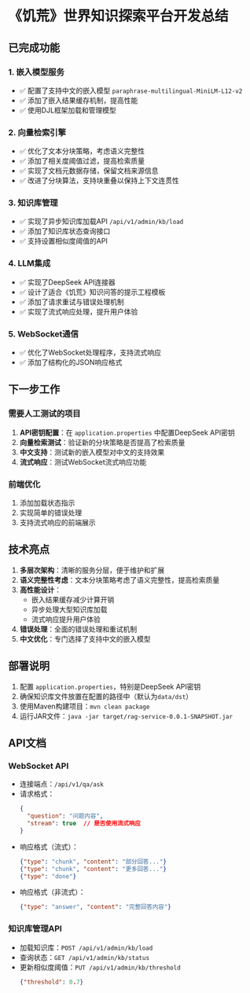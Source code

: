 # 《饥荒》世界知识探索平台开发总结

## 已完成功能

### 1. 嵌入模型服务
- ✅ 配置了支持中文的嵌入模型 `paraphrase-multilingual-MiniLM-L12-v2`
- ✅ 添加了嵌入结果缓存机制，提高性能
- ✅ 使用DJL框架加载和管理模型

### 2. 向量检索引擎
- ✅ 优化了文本分块策略，考虑语义完整性
- ✅ 添加了相关度阈值过滤，提高检索质量
- ✅ 实现了文档元数据存储，保留文档来源信息
- ✅ 改进了分块算法，支持块重叠以保持上下文连贯性

### 3. 知识库管理
- ✅ 实现了异步知识库加载API `/api/v1/admin/kb/load`
- ✅ 添加了知识库状态查询接口
- ✅ 支持设置相似度阈值的API

### 4. LLM集成
- ✅ 实现了DeepSeek API连接器
- ✅ 设计了适合《饥荒》知识问答的提示工程模板
- ✅ 添加了请求重试与错误处理机制
- ✅ 实现了流式响应处理，提升用户体验

### 5. WebSocket通信
- ✅ 优化了WebSocket处理程序，支持流式响应
- ✅ 添加了结构化的JSON响应格式

## 下一步工作

### 需要人工测试的项目
1. **API密钥配置**：在 `application.properties` 中配置DeepSeek API密钥
2. **向量检索测试**：验证新的分块策略是否提高了检索质量
3. **中文支持**：测试新的嵌入模型对中文的支持效果
4. **流式响应**：测试WebSocket流式响应功能

### 前端优化
1. 添加加载状态指示
2. 实现简单的错误处理
3. 支持流式响应的前端展示

## 技术亮点

1. **多层次架构**：清晰的服务分层，便于维护和扩展
2. **语义完整性考虑**：文本分块策略考虑了语义完整性，提高检索质量
3. **高性能设计**：
   - 嵌入结果缓存减少计算开销
   - 异步处理大型知识库加载
   - 流式响应提升用户体验
4. **错误处理**：全面的错误处理和重试机制
5. **中文优化**：专门选择了支持中文的嵌入模型

## 部署说明

1. 配置 `application.properties`，特别是DeepSeek API密钥
2. 确保知识库文件放置在配置的路径中（默认为`data/dst`）
3. 使用Maven构建项目：`mvn clean package`
4. 运行JAR文件：`java -jar target/rag-service-0.0.1-SNAPSHOT.jar`

## API文档

### WebSocket API
- 连接端点：`/api/v1/qa/ask`
- 请求格式：
  ```json
  {
    "question": "问题内容",
    "stream": true  // 是否使用流式响应
  }
  ```
- 响应格式（流式）：
  ```json
  {"type": "chunk", "content": "部分回答..."}
  {"type": "chunk", "content": "更多回答..."}
  {"type": "done"}
  ```
- 响应格式（非流式）：
  ```json
  {"type": "answer", "content": "完整回答内容"}
  ```

### 知识库管理API
- 加载知识库：`POST /api/v1/admin/kb/load`
- 查询状态：`GET /api/v1/admin/kb/status`
- 更新相似度阈值：`PUT /api/v1/admin/kb/threshold`
  ```json
  {"threshold": 0.7}
  ``` 